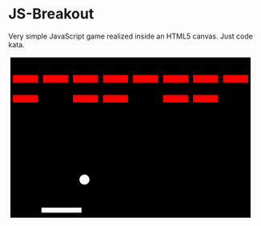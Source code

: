 # JS-Breakout
Very simple JavaScript game realized inside an HTML5 canvas. Just code kata.

![capture](capture.png)
